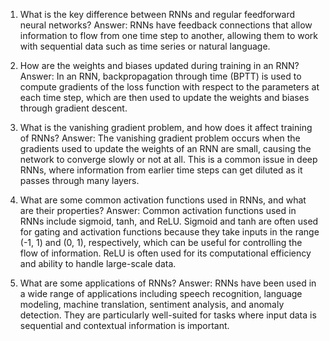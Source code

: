 1. What is the key difference between RNNs and regular feedforward neural networks?
Answer: RNNs have feedback connections that allow information to flow from one time step to another, allowing them to work with sequential data such as time series or natural language.

2. How are the weights and biases updated during training in an RNN?
Answer: In an RNN, backpropagation through time (BPTT) is used to compute gradients of the loss function with respect to the parameters at each time step, which are then used to update the weights and biases through gradient descent.

3. What is the vanishing gradient problem, and how does it affect training of RNNs?
Answer: The vanishing gradient problem occurs when the gradients used to update the weights of an RNN are small, causing the network to converge slowly or not at all. This is a common issue in deep RNNs, where information from earlier time steps can get diluted as it passes through many layers. 

4. What are some common activation functions used in RNNs, and what are their properties?
Answer: Common activation functions used in RNNs include sigmoid, tanh, and ReLU. Sigmoid and tanh are often used for gating and activation functions because they take inputs in the range (-1, 1) and (0, 1), respectively, which can be useful for controlling the flow of information. ReLU is often used for its computational efficiency and ability to handle large-scale data. 

5. What are some applications of RNNs?
Answer: RNNs have been used in a wide range of applications including speech recognition, language modeling, machine translation, sentiment analysis, and anomaly detection. They are particularly well-suited for tasks where input data is sequential and contextual information is important.